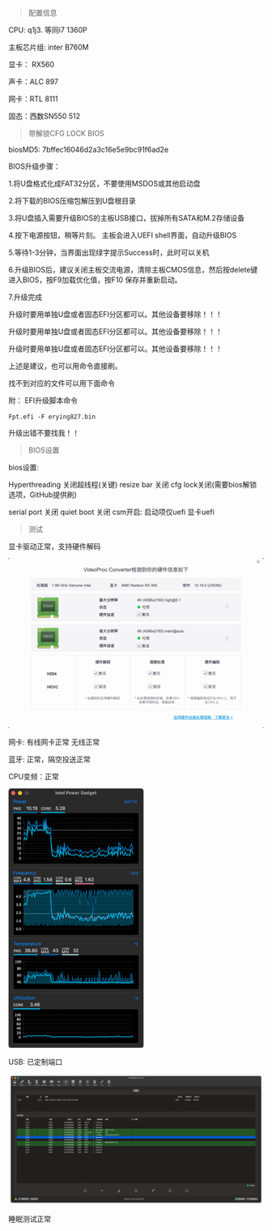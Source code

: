 > 配置信息

CPU: q1j3. 等同i7 1360P

主板芯片组: inter B760M 

显卡： RX560

声卡：ALC 897

网卡：RTL 8111

固态：西数SN550 512



> 带解锁CFG LOCK BIOS

biosMD5: 7bffec16046d2a3c16e5e9bc91f6ad2e

BIOS升级步骤：

1.将U盘格式化成FAT32分区，不要使用MSDOS或其他启动盘

2.将下载的BIOS压缩包解压到U盘根目录

3.将U盘插入需要升级BIOS的主板USB接口，拔掉所有SATA和M.2存储设备

4.按下电源按钮，稍等片刻。 主板会进入UEFI shell界面，自动升级BIOS

5.等待1-3分钟，当界面出现绿字提示Success时，此时可以关机

6.升级BIOS后，建议关闭主板交流电源，清除主板CMOS信息，然后按delete键进入BIOS，按F9加载优化值，按F10 保存并重新启动。

7.升级完成



升级时要用单独U盘或者固态EFI分区都可以。其他设备要移除！！！

升级时要用单独U盘或者固态EFI分区都可以。其他设备要移除！！！

升级时要用单独U盘或者固态EFI分区都可以。其他设备要移除！！！

上述是建议，也可以用命令直接刷。



找不到对应的文件可以用下面命令

附： EFI升级脚本命令

```
Fpt.efi -F erying827.bin
```





升级出错不要找我！！



> BIOS设置

bios设置:

Hyperthreading 关闭超线程(关键)
resize  bar 关闭
cfg lock关闭(需要bios解锁选项，GitHub提供刷)

serial port  关闭
quiet boot 关闭
csm开启:  启动项仅uefi 显卡uefi 



> 测试

显卡驱动正常，支持硬件解码

<img src="./image/GPU.jpg" alt="CPU" style="zoom:50%;" />

网卡: 有线网卡正常 无线正常

蓝牙: 正常，隔空投送正常

CPU变频：正常





<img src="./image/CPU.png" alt="CPU" style="zoom:50%;" />

USB: 已定制端口

<img src="./image/usb.jpg" alt="CPU" style="zoom:50%;" />



睡眠测试正常
